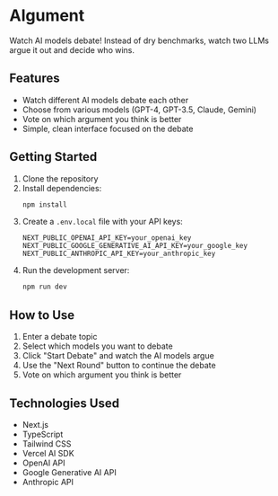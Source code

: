 # AIgument

Watch AI models debate! Instead of dry benchmarks, watch two LLMs argue it out and decide who wins.

## Features

- Watch different AI models debate each other
- Choose from various models (GPT-4, GPT-3.5, Claude, Gemini)
- Vote on which argument you think is better
- Simple, clean interface focused on the debate

## Getting Started

1. Clone the repository
2. Install dependencies:
   ```bash
   npm install
   ```
3. Create a `.env.local` file with your API keys:
   ```
   NEXT_PUBLIC_OPENAI_API_KEY=your_openai_key
   NEXT_PUBLIC_GOOGLE_GENERATIVE_AI_API_KEY=your_google_key
   NEXT_PUBLIC_ANTHROPIC_API_KEY=your_anthropic_key
   ```
4. Run the development server:
   ```bash
   npm run dev
   ```

## How to Use

1. Enter a debate topic
2. Select which models you want to debate
3. Click "Start Debate" and watch the AI models argue
4. Use the "Next Round" button to continue the debate
5. Vote on which argument you think is better

## Technologies Used

- Next.js
- TypeScript
- Tailwind CSS
- Vercel AI SDK
- OpenAI API
- Google Generative AI API
- Anthropic API
